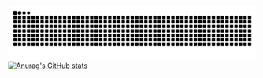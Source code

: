 ![snake](https://raw.githubusercontent.com/qsADXS/qsADXS/output/github-contribution-grid-snake.svg)
[![Anurag's GitHub stats](https://github-readme-stats.vercel.app/api?username=qsadxs)](https://github.com/anuraghazra/github-readme-stats)
